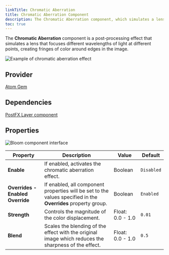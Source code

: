 ```yaml
---
linkTitle: Chromatic Aberration
title: Chromatic Aberration Component
description: The Chromatic Aberration component, which simulates a lens effect that focuses wavelengths of light to different points, is provided by the Atom Gem in Open 3D Engine (O3DE). 
toc: true
---
```


The **Chromatic Aberration** component is a post-processing effect that simulates a lens that focuses different wavelengths of light at different points, creating fringes of color around edges in the image.

![Example of chromatic aberration effect](/images/user-guide/components/reference/atom/chromatic-aberration-example.png)

## Provider

[Atom Gem](/docs/user-guide/gems/reference/rendering/atom/atom)

## Dependencies

[PostFX Layer component](./postfx-layer)

## Properties

![Bloom component interface](/images/user-guide/components/reference/atom/chromatic-aberration-component.png)

| Property | Description | Value | Default |
| - | - | - | - |
| **Enable** | If enabled, activates the chromatic aberration effect. | Boolean | `Disabled` |
| **Overrides - Enabled Override** | If enabled, all component properties will be set to the values specified in the **Overrides** property group. | Boolean | `Enabled` |
| **Strength** | Controls the magnitude of the color displacement.  | Float: 0.0 - 1.0 | `0.01` |
| **Blend** | Scales the blending of the effect with the original image which reduces the sharpness of the effect. | Float: 0.0 - 1.0 | `0.5` |